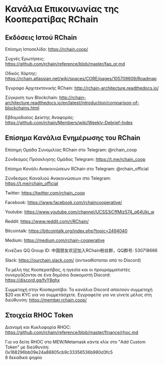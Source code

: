 # Κανάλια Επικοινωνίας της Κοοπερατίβας RChain  

## Εκδόσεις Ιστού RChain

Επίσημη Ιστοσελίδα: https://rchain.coop/

Συχνές Ερωτήσεις: https://github.com/rchain/reference/blob/master/faq_gr.md

Οδικός Χάρτης: https://rchain.atlassian.net/wiki/spaces/CORE/pages/105709609/Roadmap

Έγγραφο Αρχιτεκτονικής RChain: http://rchain-architecture.readthedocs.io/

Σύγκριση των Blockchain: http://rchain-architecture.readthedocs.io/en/latest/introduction/comparison-of-blockchains.html

Εβδομαδιαίος Δείκτης Αναφοράς: https://github.com/rchain/Members/wiki/Weekly-Debrief-Index

## Επίσημα Κανάλια Ενημέρωσης του RChain

Επίσημη Ομάδα Συνομιλίας RChain στο Telegram: @rchain_coop

Σύνδεσμος Πρόσκλησης Ομάδας Telegram: https://t.me/rchain_coop

Επίσημο Κανάλι Ανακοινώσεων RChain στο Telegram: @rchain_official

Σύνδεσμος Καναλιού Ανακοινώσεων στο Telegram: https://t.me/rchain_official

Twitter: https://twitter.com/rchain_coop

Facebook: https://www.facebook.com/rchaincooperative/

Youtube: https://www.youtube.com/channel/UCSS3jCffMiz574_q64Ukj_w

Reddit: https://www.reddit.com/r/RChain/

Bitcointalk: https://bitcointalk.org/index.php?topic=2494040

Medium: https://medium.com/rchain-cooperative

Κινέζικο QQ Group ID: 中国朋友欢迎加入RChain粉丝群，QQ群号: 530718666

Slack: https://ourchain.slack.com/ (αντικαθίσταται από το Discord)

Τα μέλη της Κοοπερατίβας, η ηγεσία και οι προγραμματιστές συνεργάζονται σε ένα δημόσιο διακομιστή Discord: https://discord.gg/fvY8qhx

Συμμετοχή στην Κοοπερατίβα: Τα κανάλια Discord απαιτούν συμμετοχή $20 και KYC για να συμμετάσχετε. Εγγραφείτε για να γίνετε μέλος στη διεύθυνση: https://member.rchain.coop/

## Στοιχεία RHOC Token

Διανομή και Κυκλοφορία RHOC: https://github.com/rchain/reference/blob/master/finance/rhoc.md

Για να δείτε RHOC στο MEW/Metamask κάντε κλίκ στο "Add Custom Token" με διεύθυνση:  \
0x168296bb09e24a88805cb9c33356536b980d3fc5  \
8 δεκαδικά ψηφία
